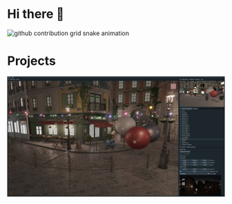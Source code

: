 # Hi there 👋

<!--
**kaiwangm/kaiwangm** is a ✨ _special_ ✨ repository because its `README.md` (this file) appears on your GitHub profile.

Here are some ideas to get you started:

- 🔭 I’m currently working on ...
- 🌱 I’m currently learning ...
- 👯 I’m looking to collaborate on ...
- 🤔 I’m looking for help with ...
- 💬 Ask me about ...
- 📫 How to reach me: ...
- 😄 Pronouns: ...
- ⚡ Fun fact: ...
-->

<picture>
  <source media="(prefers-color-scheme: dark)" srcset="https://raw.githubusercontent.com/kaiwangm/kaiwangm/output/github-contribution-grid-snake-dark.svg">
  <source media="(prefers-color-scheme: light)" srcset="https://raw.githubusercontent.com/kaiwangm/kaiwangm/output/github-contribution-grid-snake.svg">
  <img alt="github contribution grid snake animation" src="https://raw.githubusercontent.com/kaiwangm/kaiwangm/output/github-contribution-grid-snake.svg">
</picture>

# Projects

<img src="https://raw.githubusercontent.com/kaiwangm/Engine/main/Docs/Screenshots/MoonlessBistro00.png" width=880 />
